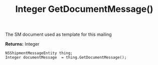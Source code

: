 ﻿---
uid: crmscript_ref_NSShipmentMessageEntity_GetDocumentMessage
title: Integer GetDocumentMessage()
intellisense: NSShipmentMessageEntity.GetDocumentMessage
keywords: NSShipmentMessageEntity, GetDocumentMessage
so.topic: reference
---

The SM document used as template for this mailing

**Returns:** Integer


```crmscript
NSShipmentMessageEntity thing;
Integer documentMessage  = thing.GetDocumentMessage();
```


